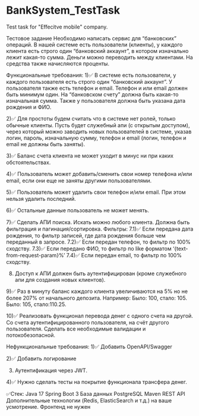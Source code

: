 # BankSystem_TestTask
Test task for "Effecitve mobile" company.

Тестовое задание
Необходимо написать сервис для “банковских” операций. В нашей системе есть пользователи (клиенты), у каждого клиента есть строго один “банковский аккаунт”, в котором изначально лежит какая-то сумма. Деньги можно переводить между клиентами. На средства также начисляются проценты.

Функциональные требования:
1)✅ В системе есть пользователи, у каждого пользователя есть строго один “банковский аккаунт”. У пользователя также есть телефон и email. Телефон и или email должен быть минимум один. На “банковском счету” должна быть какая-то изначальная сумма. Также у пользователя должна быть указана дата рождения и ФИО.

2)✅ Для простоты будем считать что в системе нет ролей, только обычные клиенты. Пусть будет служебный апи (с открытым доступом), через который можно заводить новых пользователей в системе, указав логин, пароль, изначальную сумму, телефон и email (логин, телефон и email не должны быть заняты).
   
3)✅ Баланс счета клиента не может уходит в минус ни при каких обстоятельствах.
   
4)✅ Пользователь может добавить/сменить свои номер телефона и/или email, если они еще не заняты другими пользователями.
   
5)✅ Пользователь может удалить свои телефон и/или email. При этом нельзя удалить последний.
   
6)✅ Остальные данные пользователь не может менять.
    
7)✅ Сделать АПИ поиска. Искать можно любого клиента. Должна быть фильтрация и пагинация/сортировка. Фильтры:
7.1)✅ Если передана дата рождения, то фильтр записей, где дата рождения больше чем переданный в запросе.
7.2)✅ Если передан телефон, то фильтр по 100% сходству.
7.3)✅ Если передано ФИО, то фильтр по like форматом ‘{text-from-request-param}%’
7.4)✅ Если передан email, то фильтр по 100% сходству.
    
8) Доступ к АПИ должен быть аутентифицирован (кроме служебного апи для создания новых клиентов).
   
9)✅ Раз в минуту баланс каждого клиента увеличиваются на 5% но не более 207% от начального депозита.
Например:
Было: 100, стало: 105.
Было: 105, стало:110.25.

10)✅ Реализовать функционал перевода денег с одного счета на другой. Со счета аутентифицированного пользователя, на счёт другого пользователя. Сделать все необходимые валидации и потокобезопасной.

Нефункциональные требования:
1)✅ Добавить OpenAPI/Swagger
   
2)✅ Добавить логирование
   
3) Аутентификация через JWT.
   
4)✅ Нужно сделать тесты на покрытие функционала трансфера денег.

✅Стек:
Java 17
Spring Boot 3
База данных PostgreSQL
Maven
REST API
Дополнительные технологии (Redis, ElasticSearch и т.д.) на ваше усмотрение.
Фронтенд не нужен

